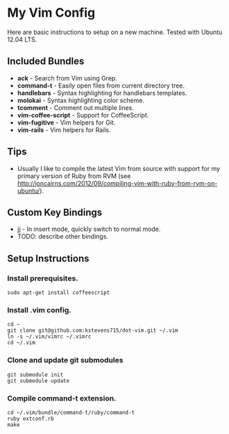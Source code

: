 # My Vim Config
Here are basic instructions to setup on a new machine. Tested with Ubuntu 12.04 LTS.

## Included Bundles
* **ack** - Search from Vim using Grep.
* **command-t** - Easily open files from current directory tree.
* **handlebars** - Syntax highlighting for handlebars templates.
* **molokai** - Syntax highlighting color scheme.
* **tcomment** - Comment out multiple lines.
* **vim-coffee-script** - Support for CoffeeScript.
* **vim-fugitive** - Vim helpers for Git.
* **vim-rails** - Vim helpers for Rails.

## Tips
* Usually I like to compile the latest Vim from source with support for my primary version of Ruby from RVM (see http://joncairns.com/2012/09/compiling-vim-with-ruby-from-rvm-on-ubuntu/).

## Custom Key Bindings
* jj - In insert mode, quickly switch to normal mode.
* TODO: describe other bindings.

## Setup Instructions

### Install prerequisites.
```
sudo apt-get install coffeescript
```

### Install .vim config.
```
cd ~
git clone git@github.com:kstevens715/dot-vim.git ~/.vim
ln -s ~/.vim/vimrc ~/.vimrc
cd ~/.vim
```

### Clone and update git submodules
```
git submodule init
git submodule update
```

### Compile command-t extension.
```
cd ~/.vim/bundle/command-t/ruby/command-t
ruby extconf.rb
make

```

